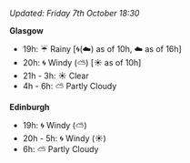 *Updated: Friday 7th October 18:30*

**Glasgow**

* 19h: :umbrella: Rainy [:cyclone:(:cloud:) as of 10h, :cloud: as of 16h]
* 20h: :cyclone: Windy (:partly_sunny:) [:sunny: as of 10h]
* 21h - 3h: :sunny: Clear
* 4h - 6h: :partly_sunny: Partly Cloudy

**Edinburgh**

* 19h: :cyclone: Windy (:partly_sunny:)
* 20h - 5h: :cyclone: Windy (:sunny:)
* 6h: :partly_sunny: Partly Cloudy
